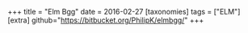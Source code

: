 +++
title = "Elm Bgg"
date = 2016-02-27
[taxonomies]
tags = ["ELM"]
[extra]
github="https://bitbucket.org/PhilipK/elmbgg/"
+++
